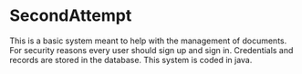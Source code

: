 # SecondAttempt
This is a basic system meant to help with the management of documents. For security reasons every user should sign up and sign in. Credentials and records are stored in the database. This system is coded in java.
